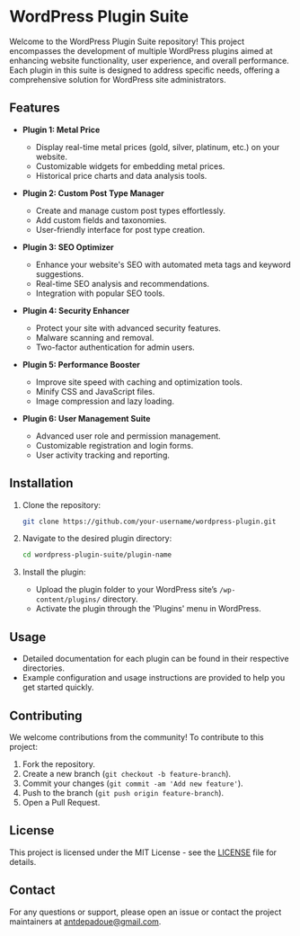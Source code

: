 # WordPress Plugin Suite

Welcome to the WordPress Plugin Suite repository! This project encompasses the development of multiple WordPress plugins aimed at enhancing website functionality, user experience, and overall performance. Each plugin in this suite is designed to address specific needs, offering a comprehensive solution for WordPress site administrators.

## Features

- **Plugin 1: Metal Price**
  - Display real-time metal prices (gold, silver, platinum, etc.) on your website.
  - Customizable widgets for embedding metal prices.
  - Historical price charts and data analysis tools.

- **Plugin 2: Custom Post Type Manager**
  - Create and manage custom post types effortlessly.
  - Add custom fields and taxonomies.
  - User-friendly interface for post type creation.

- **Plugin 3: SEO Optimizer**
  - Enhance your website's SEO with automated meta tags and keyword suggestions.
  - Real-time SEO analysis and recommendations.
  - Integration with popular SEO tools.

- **Plugin 4: Security Enhancer**
  - Protect your site with advanced security features.
  - Malware scanning and removal.
  - Two-factor authentication for admin users.

- **Plugin 5: Performance Booster**
  - Improve site speed with caching and optimization tools.
  - Minify CSS and JavaScript files.
  - Image compression and lazy loading.

- **Plugin 6: User Management Suite**
  - Advanced user role and permission management.
  - Customizable registration and login forms.
  - User activity tracking and reporting.

## Installation

1. Clone the repository:
   ```bash
   git clone https://github.com/your-username/wordpress-plugin.git
   ```

2. Navigate to the desired plugin directory:
   ```bash
   cd wordpress-plugin-suite/plugin-name
   ```

3. Install the plugin:
   - Upload the plugin folder to your WordPress site’s `/wp-content/plugins/` directory.
   - Activate the plugin through the 'Plugins' menu in WordPress.

## Usage

- Detailed documentation for each plugin can be found in their respective directories.
- Example configuration and usage instructions are provided to help you get started quickly.

## Contributing

We welcome contributions from the community! To contribute to this project:

1. Fork the repository.
2. Create a new branch (`git checkout -b feature-branch`).
3. Commit your changes (`git commit -am 'Add new feature'`).
4. Push to the branch (`git push origin feature-branch`).
5. Open a Pull Request.

## License

This project is licensed under the MIT License - see the [LICENSE](LICENSE) file for details.

## Contact

For any questions or support, please open an issue or contact the project maintainers at [antdepadoue@gmail.com](mailto:antdepadoue@gmail.com).
